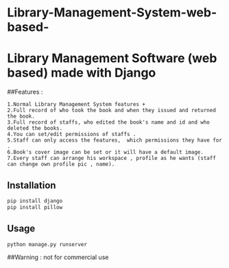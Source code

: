 # Library-Management-System-web-based-
# Library Management Software (web based) made with Django

##Features :
```
1.Normal Library Management System features +
2.Full record of who took the book and when they issued and returned the book.
3.Full record of staffs, who edited the book's name and id and who deleted the books.
4.You can set/edit permissions of staffs .
5.Staff can only access the features,  which permissions they have for . 
6.Book's cover image can be set or it will have a default image.
7.Every staff can arrange his workspace , profile as he wants (staff can change own profile pic , name).
```

## Installation

```bash
pip install django
pip install pillow
```

## Usage

```python
python manage.py runserver 
```


##Warning : not for commercial use
